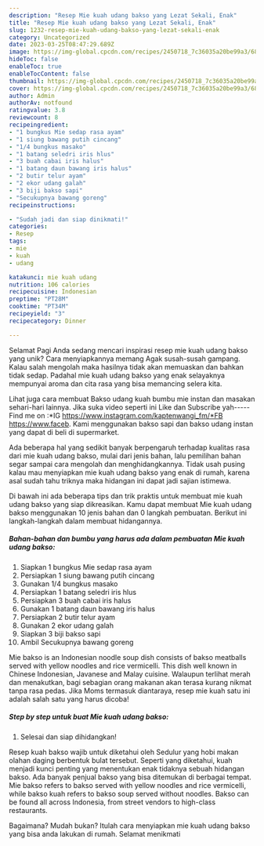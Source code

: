 ```yaml
---
description: "Resep Mie kuah udang bakso yang Lezat Sekali, Enak"
title: "Resep Mie kuah udang bakso yang Lezat Sekali, Enak"
slug: 1232-resep-mie-kuah-udang-bakso-yang-lezat-sekali-enak
category: Uncategorized
date: 2023-03-25T08:47:29.689Z
image: https://img-global.cpcdn.com/recipes/2450718_7c36035a20be99a3/680x482cq70/mie-kuah-udang-bakso-foto-resep-utama.jpg
hideToc: false
enableToc: true
enableTocContent: false
thumbnail: https://img-global.cpcdn.com/recipes/2450718_7c36035a20be99a3/680x482cq70/mie-kuah-udang-bakso-foto-resep-utama.jpg
cover: https://img-global.cpcdn.com/recipes/2450718_7c36035a20be99a3/680x482cq70/mie-kuah-udang-bakso-foto-resep-utama.jpg
author: Admin
authorAv: notfound
ratingvalue: 3.8
reviewcount: 8
recipeingredient:
- "1 bungkus Mie sedap rasa ayam"
- "1 siung bawang putih cincang"
- "1/4 bungkus masako"
- "1 batang seledri iris hlus"
- "3 buah cabai iris halus"
- "1 batang daun bawang iris halus"
- "2 butir telur ayam"
- "2 ekor udang galah"
- "3 biji bakso sapi"
- "Secukupnya bawang goreng"
recipeinstructions:

- "Sudah jadi dan siap dinikmati!"
categories:
- Resep
tags:
- mie
- kuah
- udang

katakunci: mie kuah udang 
nutrition: 106 calories
recipecuisine: Indonesian
preptime: "PT28M"
cooktime: "PT34M"
recipeyield: "3"
recipecategory: Dinner

---
```



Selamat Pagi Anda sedang mencari inspirasi resep mie kuah udang bakso yang unik? Cara menyiapkannya memang Agak susah-susah gampang. Kalau salah mengolah maka hasilnya tidak akan memuaskan dan bahkan tidak sedap. Padahal mie kuah udang bakso yang enak selayaknya mempunyai aroma dan cita rasa yang bisa memancing selera kita.


Lihat juga cara membuat Bakso udang kuah bumbu mie instan dan masakan sehari-hari lainnya. Jika suka video seperti ini Like dan Subscribe yah-----Find me on :*IG https://www.instagram.com/kaptenwangi_fm/*FB https://www.faceb. Kami menggunakan bakso sapi dan bakso udang instan yang dapat di beli di supermarket.

Ada beberapa hal yang sedikit banyak berpengaruh terhadap kualitas rasa dari mie kuah udang bakso, mulai dari jenis bahan, lalu pemilihan bahan segar sampai cara mengolah dan menghidangkannya. Tidak usah pusing kalau mau menyiapkan mie kuah udang bakso yang enak di rumah, karena asal sudah tahu triknya maka hidangan ini dapat jadi sajian istimewa.


Di bawah ini ada beberapa tips dan trik praktis untuk membuat mie kuah udang bakso yang siap dikreasikan. Kamu dapat membuat Mie kuah udang bakso menggunakan 10 jenis bahan dan 0 langkah pembuatan. Berikut ini langkah-langkah dalam membuat hidangannya.

<!--inarticleads1-->

##### Bahan-bahan dan bumbu yang harus ada dalam pembuatan Mie kuah udang bakso:

1. Siapkan 1 bungkus Mie sedap rasa ayam
1. Persiapkan 1 siung bawang putih cincang
1. Gunakan 1/4 bungkus masako
1. Persiapkan 1 batang seledri iris hlus
1. Persiapkan 3 buah cabai iris halus
1. Gunakan 1 batang daun bawang iris halus
1. Persiapkan 2 butir telur ayam
1. Gunakan 2 ekor udang galah
1. Siapkan 3 biji bakso sapi
1. Ambil Secukupnya bawang goreng


Mie bakso is an Indonesian noodle soup dish consists of bakso meatballs served with yellow noodles and rice vermicelli. This dish well known in Chinese Indonesian, Javanese and Malay cuisine. Walaupun terlihat merah dan menakutkan, bagi sebagian orang makanan akan terasa kurang nikmat tanpa rasa pedas. Jika Moms termasuk diantaraya, resep mie kuah satu ini adalah salah satu yang harus dicoba! 

<!--inarticleads2-->

##### Step by step untuk buat Mie kuah udang bakso:


1. Selesai dan siap dihidangkan!

Resep kuah bakso wajib untuk diketahui oleh Sedulur yang hobi makan olahan daging berbentuk bulat tersebut. Seperti yang diketahui, kuah menjadi kunci penting yang menentukan enak tidaknya sebuah hidangan bakso. Ada banyak penjual bakso yang bisa ditemukan di berbagai tempat. Mie bakso refers to bakso served with yellow noodles and rice vermicelli, while bakso kuah refers to bakso soup served without noodles. Bakso can be found all across Indonesia, from street vendors to high-class restaurants. 

Bagaimana? Mudah bukan? Itulah cara menyiapkan mie kuah udang bakso yang bisa anda lakukan di rumah. Selamat menikmati
